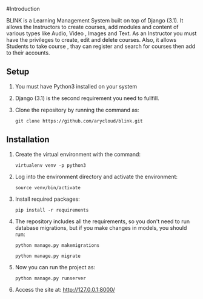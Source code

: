 #Introduction

BLINK is a Learning Management System built on top of Django (3.1).
It allows the Instructors to create courses, add modules and content of various types like 
Audio, Video , Images and Text. As an Instructor you must have the 
privileges to create, edit and delete courses.
Also, it allows Students to take course , thay can register and search for courses then add to their accounts.


## Setup

1. You must have Python3 installed on your system
2. Django (3.1) is the second requirement you need to fullfill.
3. Clone the repository by running the command as:

    `git clone https://github.com/arycloud/blink.git`
    
## Installation
1. Create the virtual environment with the command:
    
    `virtualenv venv -p python3`
2. Log into the environment directory and activate the environment:
    
    `source venv/bin/activate`
3. Install required packages:

    `pip install -r requirements`
    
4. The repository includes all the requirements, so you don't need to run
database migrations, but if you make changes in models, you should run:

    `python manage.py makemigrations`
    
    `python manage.py migrate`
5. Now you can run the project as:

    `python manage.py runserver`

6. Access the site at: 
    http://127.0.0.1:8000/
     